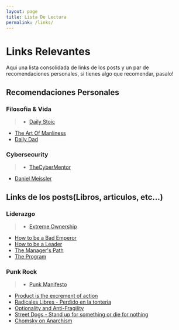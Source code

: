 ```yaml
---
layout: page
title: Lista De Lectura
permalink: /links/
---
```


# Links Relevantes #
Aqui una lista consolidada de links de los posts y un par de recomendaciones personales, si tienes algo que recomendar, pasalo!

## Recomendaciones Personales ##

### Filosofia & Vida ###
>+ [Daily Stoic](https://dailystoic.com/)
+ [The Art Of Manliness](https://www.artofmanliness.com/)
+ [Daily Dad](https://dailydad.com/)

### Cybersecurity ###
>+ [TheCyberMentor](https://www.thecybermentor.com/)
+ [Daniel Meissler](https://danielmiessler.com/)

## Links de los posts(Libros, articulos, etc...) ##
### Liderazgo ###
> + [Extreme Ownership](https://echelonfront.com/extreme-ownership/)
+ [How to be a Bad Emperor](https://press.princeton.edu/books/hardcover/9780691193991/how-to-be-a-bad-emperor)
+ [How to be a Leader](https://press.princeton.edu/books/hardcover/9780691192116/how-to-be-a-leader)
+ [The Manager's Path](https://www.oreilly.com/library/view/the-managers-path/9781491973882/)
+ [The Program](http://www.theprogram.org/)

### Punk Rock ###
> + [Punk Manifesto](https://punxinsolidarity.com/2013/10/22/punk-manifesto-by-greg-graffin/)
+ [Product is the excrement of action](https://crimethinc.com/2000/09/11/product-is-the-excrement-of-action)
+ [Radicales Libres - Perdido en la tonteria](https://open.spotify.com/track/2C8l0vFdgVZkzs2UDoleFc?si=9X2BlYQYQDiFmKKUtVvVLA)
+ [Optionality and Anti-Fragility](https://andypeytonlearninglog.myblog.arts.ac.uk/2018/10/30/optionality-antifragility/)
+ [Street Dogs - Stand up for something or die for nothing](https://open.spotify.com/track/3ZzUwe88vb0XKSFTY3Zb1g?si=qSbZSXRwRXW2auZ9KreLDA)
+ [Chomsky on Anarchism](https://www.alternet.org/2013/05/noam-chomsky-kind-anarchism-i-believe-and-whats-wrong-libertarians/)
